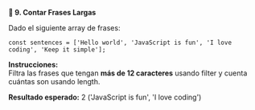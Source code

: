 <strong>📝 9. Contar Frases Largas</strong>

Dado el siguiente array de frases:
```
const sentences = ['Hello world', 'JavaScript is fun', 'I love coding', 'Keep it simple'];
```

<strong>Instrucciones:</strong>  
Filtra las frases que tengan <strong>más de 12 caracteres</strong> usando filter y cuenta cuántas son usando length.

<strong>Resultado esperado:</strong> 2 ('JavaScript is fun', 'I love coding')
